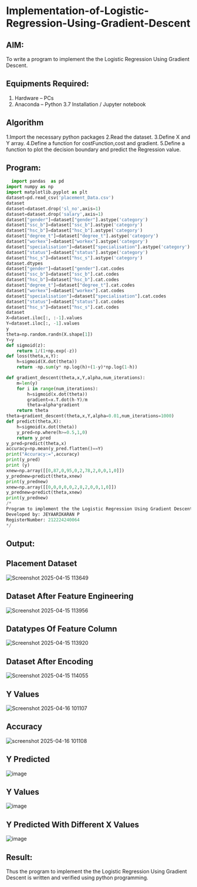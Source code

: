 # Implementation-of-Logistic-Regression-Using-Gradient-Descent

## AIM:
To write a program to implement the the Logistic Regression Using Gradient Descent.

## Equipments Required:
1. Hardware – PCs
2. Anaconda – Python 3.7 Installation / Jupyter notebook

## Algorithm
1.Import the necessary python packages
2.Read the dataset. 
3.Define X and Y array. 
4.Define a function for costFunction,cost and gradient.
5.Define a function to plot the decision boundary and predict the Regression value.

## Program:
```.py
  import pandas  as pd
import numpy as np
import matplotlib.pyplot as plt
dataset=pd.read_csv('placement_Data.csv')
dataset
dataset=dataset.drop('sl_no',axis=1)
dataset=dataset.drop('salary',axis=1)
dataset["gender"]=dataset["gender"].astype('category')
dataset["ssc_b"]=dataset["ssc_b"].astype('category')
dataset["hsc_b"]=dataset["hsc_b"].astype('category')
dataset["degree_t"]=dataset["degree_t"].astype('category')
dataset["workex"]=dataset["workex"].astype('category')
dataset["specialisation"]=dataset["specialisation"].astype('category')
dataset["status"]=dataset["status"].astype('category')
dataset["hsc_s"]=dataset["hsc_s"].astype('category')
dataset.dtypes
dataset["gender"]=dataset["gender"].cat.codes
dataset["ssc_b"]=dataset["ssc_b"].cat.codes
dataset["hsc_b"]=dataset["hsc_b"].cat.codes
dataset["degree_t"]=dataset["degree_t"].cat.codes
dataset["workex"]=dataset["workex"].cat.codes
dataset["specialisation"]=dataset["specialisation"].cat.codes
dataset["status"]=dataset["status"].cat.codes
dataset["hsc_s"]=dataset["hsc_s"].cat.codes
dataset
X=dataset.iloc[:, :-1].values
Y=dataset.iloc[:, -1].values
y
theta=np.random.randn(X.shape[1])
Y=y
def sigmoid(z):
    return 1/(1+np.exp(-z))
def loss(theta,x,Y):
    h=sigmoid(X.dot(theta))
    return -np.sum(y* np.log(h)+(1-y)*np.log(1-h))

def gradient_descent(theta,x,Y,alpha,num_iterations):
    m=len(y)
    for i in range(num_iterations):
        h=sigmoid(x.dot(theta))
        gradient=x.T.dot(h-Y)/m
        theta=alpha*gradient
    return theta
theta=gradient_descent(theta,x,Y,alpha=0.01,num_iterations=1000)
def predict(theta,X):
    h=sigmoid(x.dot(theta))
    y_pred=np.where(h>=0.5,1,0)
    return y_pred
y_pred=predict(theta,x)
accuracy=np.mean(y_pred.flatten()==Y)
print("Accuracy:=",accuracy)
print(y_pred)
print (y)
xnew=np.array([[0,87,0,95,0,2,78,2,0,0,1,0]])
y_prednew=predict(theta,xnew)
print(y_prednew)
xnew=np.array([[0,0,0,0,0,2,8,2,0,0,1,0]])
y_prednew=predict(theta,xnew)
print(y_prednew)
/*
Program to implement the the Logistic Regression Using Gradient Descent.
Developed by: JEYAARIKARAN P
RegisterNumber: 212224240064
*/
```

## Output:
 ## Placement Dataset
 ![Screenshot 2025-04-15 113649](https://github.com/user-attachments/assets/dd61f5d5-224e-4120-88c7-9957c314e2cd)

 
 ## Dataset After Feature Engineering

 
 ![Screenshot 2025-04-15 113956](https://github.com/user-attachments/assets/5a880959-eef4-43ff-9272-e2a49122ea32)
## Datatypes Of Feature Column
![Screenshot 2025-04-15 113920](https://github.com/user-attachments/assets/f2e38110-2447-4799-92b8-24905563c7e8)
 ## Dataset After Encoding
![Screenshot 2025-04-15 114055](https://github.com/user-attachments/assets/9dd5f737-1667-433c-a13c-6385a1680392)

 ## Y Values

![Screenshot 2025-04-16 101107](https://github.com/user-attachments/assets/e64696a8-69e2-489a-8983-17c0b1074d4e)
## Accuracy

![screenshot 2025-04-16 101108](https://github.com/user-attachments/assets/e42501f2-dbe8-45ba-9f9b-e3ba04716666)
## Y Predicted

![image](https://github.com/user-attachments/assets/5dd89d21-d3ed-4c2a-a6d6-0af4bb37d45a)

## Y Values

![image](https://github.com/user-attachments/assets/acdc7a04-0fd1-47b7-9249-2b17d2f960fc)
## Y Predicted With Different X Values

![image](https://github.com/user-attachments/assets/128e3b9c-d780-493d-bc1d-b93bd08bc748)



## Result:
Thus the program to implement the the Logistic Regression Using Gradient Descent is written and verified using python programming.

